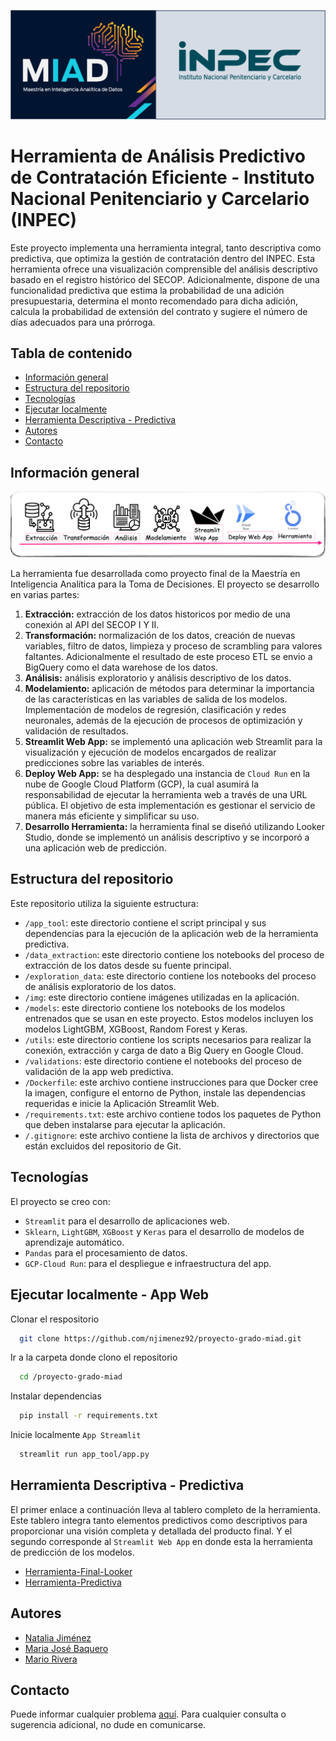 ![](img/logo_readme.png)

# Herramienta de Análisis Predictivo de Contratación Eficiente - Instituto Nacional Penitenciario y Carcelario (INPEC)


Este proyecto implementa una herramienta integral, tanto descriptiva como predictiva, que optimiza la gestión de contratación dentro del INPEC. Esta herramienta ofrece una visualización comprensible del análisis descriptivo basado en el registro histórico del SECOP. Adicionalmente, dispone de una funcionalidad predictiva que estima la probabilidad de una adición presupuestaria, determina el monto recomendado para dicha adición, calcula la probabilidad de extensión del contrato y sugiere el número de días adecuados para una prórroga.

## Tabla de contenido  
- [Información general](#informacion_general)  
- [Estructura del repositorio](#estructura) 
- [Tecnologías](#tecnologias) 
- [Ejecutar localmente](#ejecutarlocal)  
- [Herramienta Descriptiva - Predictiva](#herramienta) 
- [Autores](#autores) 
- [Contacto](#contacto)
   
## Información general
![](img/workflow.png)

La herramienta fue desarrollada como proyecto final de la Maestría en Inteligencia Analítica para la Toma de Decisiones. El proyecto se desarrollo en varias partes: 

1. **Extracción:** extracción de los datos historicos por medio de una conexión al API del SECOP I Y II.
2. **Transformación:** normalización de los datos, creación de nuevas variables, filtro de datos, limpieza y proceso de scrambling para valores faltantes. Adicionalmente el resultado de este proceso ETL se envio a BigQuery como el data warehose de los datos.
3. **Análisis:** análisis exploratorio y  análisis descriptivo de los datos.
4. **Modelamiento:** aplicación de métodos para determinar la importancia de las características en las variables de salida de los modelos. Implementación de modelos de regresión, clasificación y redes neuronales, además de la ejecución de procesos de optimización y validación de resultados.
5. **Streamlit Web App:** se implementó una aplicación web Streamlit para la visualización y ejecución de modelos encargados de realizar predicciones sobre las variables de interés.
6. **Deploy Web App:** se ha desplegado una instancia de ``Cloud Run`` en la nube de Google Cloud Platform (GCP), la cual asumirá la responsabilidad de ejecutar la herramienta web a través de una URL pública. El objetivo de esta implementación es gestionar el servicio de manera más eficiente y simplificar su uso.
7. **Desarrollo Herramienta:** la herramienta final se diseñó utilizando Looker Studio, donde se implementó un análisis descriptivo y se incorporó a una aplicación web de predicción.

## Estructura del repositorio
Este repositorio utiliza la siguiente estructura:
* `/app_tool`: este directorio contiene el script principal y sus dependencias para la ejecución de la aplicación web de la herramienta predictiva.
* `/data_extraction`: este directorio contiene los notebooks del proceso de extracción de los datos desde su fuente principal.
* `/exploration_data`: este directorio contiene los notebooks del proceso de análisis exploratorio de los datos.
*  `/img`: este directorio contiene imágenes utilizadas en la aplicación.
* `/models`: este directorio contiene los notebooks de los modelos entrenados que se usan en este proyecto. Estos modelos incluyen los modelos LightGBM, XGBoost, Random Forest y Keras.
* `/utils`: este directorio contiene los scripts necesarios para realizar la conexión, extracción y carga de dato a Big Query en Google Cloud.
* `/validations`: este directorio contiene el notebooks del proceso de validación de la app web predictiva.
* `/Dockerfile`: este archivo contiene instrucciones para que Docker cree la imagen, configure el entorno de Python, instale las dependencias requeridas e inicie la Aplicación Streamlit Web.
* `/requirements.txt`: este archivo contiene todos los paquetes de Python que deben instalarse para ejecutar la aplicación.
* `/.gitignore`: este archivo contiene la lista de archivos y directorios que están excluidos del repositorio de Git.

## Tecnologías
El proyecto se creo con:

* `Streamlit` para el desarrollo de aplicaciones web.
* `Sklearn`, `LightGBM`, `XGBoost` y `Keras` para el desarrollo de modelos de aprendizaje automático.
* `Pandas` para el procesamiento de datos.
* ``GCP-Cloud Run``: para el despliegue e infraestructura del app.

## Ejecutar localmente - App Web
Clonar el respositorio

```bash
  git clone https://github.com/njimenez92/proyecto-grado-miad.git
```

Ir a la carpeta donde clono el repositorio

```bash
  cd /proyecto-grado-miad
```

Instalar dependencias

```bash
  pip install -r requirements.txt
```

Inicie localmente `App Streamlit`

```bash
  streamlit run app_tool/app.py
```

## Herramienta Descriptiva - Predictiva 
El primer enlace a continuación lleva al tablero completo de la herramienta. Este tablero integra tanto elementos predictivos como descriptivos para proporcionar una visión completa y detallada del producto final. Y el segundo corresponde al ``Streamlit Web App`` en donde esta la herramienta de predicción de los modelos.

- [Herramienta-Final-Looker](https://lookerstudio.google.com/u/0/reporting/bcc04777-e44e-47cb-95fa-492c884c6b4a/page/4HOOD)
- [Herramienta-Predictiva](https://app-inpec-xhzoorl2zq-uc.a.run.app/)

## Autores
- [Natalia Jiménez](https://github.com/njimenez92)
- [Maria José Baquero](https://github.com/majobaqueroj26)
- [Mario Rivera](https://github.com/marioriveravargas)
## Contacto
Puede informar cualquier problema [aquí](https://github.com/njimenez92/proyecto-grado-miad/issues). Para cualquier consulta o sugerencia adicional, no dude en comunicarse.

